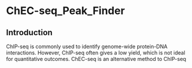 # ChEC-seq_Peak_Finder
## Introduction
ChIP-seq is commonly used to identify genome-wide protein-DNA interactions. However, ChIP-seq often gives a low yield, which is not ideal for quantitative outcomes. ChEC-seq is an alternative method to ChIP-seq
